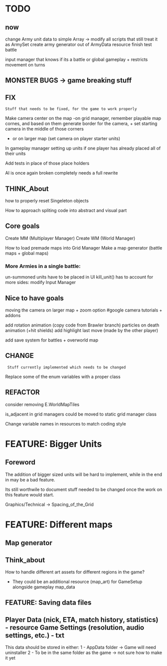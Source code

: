 # TODO

## now

change Army unit data to simple Array -> modify all scripts that still treat it as ArmySet
create army generator out of ArmyData resource
finish test battle


input manager that knows if its a battle or global gameplay + restricts movement on turns



## MONSTER BUGS -> game breaking stuff


## FIX 
	Stuff that needs to be fixed, for the game to work properly

Make camera center on the map
-on grid manager, remember playable map cornes, and based on them generate border for the camera, + set starting camera in the middle of those corners
- or on larger map (set camera on player starter units)


In gameplay manager setting up units if one player has already placed all of their units

Add tests in place of those place holders

AI is once again broken completely needs a full rewrite

## THINK_About

how to properly reset Singeleton objects

How to approach spliting code into abstract and visual part





## Core goals

Create MM (Multiplayer Manager)
Create WM (World Manager)

How to load premade maps into Grid Manager
Make a map generator (battle maps + global maps)

### More Armies in a single battle:
un-summoned units have to be placed in UI
kill_unit() has to account for more sides:
	modify Input Manager



## Nice to have goals

moving the camera on larger map + zoom option
#google camera tutorials + addons



add rotation animation (copy code from Brawler branch)
particles on death animation (+hit shields)
add highlight last move (made by the other player)



add save system for battles + overworld map




## CHANGE
	 Stuff currently implemented which needs to be changed

Replace some of the enum variables with a proper class


## REFACTOR

consider removing E.WorldMapTiles

is_adjacent in grid managers could be moved to static grid manager class

Change variable names in resources to match coding style




# FEATURE: Bigger Units

## Foreword

The addition of bigger sized units will be hard to implement, while in the end in may be a bad feature.

Its still worthwile to document stuff needed to be changed once the work on this feature would start.




Graphics/Technical -> Spacing_of_the_Grid






# FEATURE: Different maps

## Map generator


## Think_about

How to handle different art assets for different regions in the game?
- They could be an additional resource (map_art) for GameSetup alongside gameplay map_data


## FEATURE: Saving data files

Player Data (nick, ETA, match history, statistics) - resource
Game Settings (resolution, audio settings, etc.) - txt
---------
This data should be stored in either:
    1 - AppData folder -> Game will need uninstaller
    2 - To be in the same folder as the game -> not sure how to make it yet
